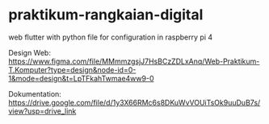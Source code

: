 # praktikum-rangkaian-digital
web flutter with python file for configuration in raspberry pi 4

Design Web: https://www.figma.com/file/MMmmzgsjJ7HsBCzZDLxAnq/Web-Praktikum-T.Komputer?type=design&node-id=0-1&mode=design&t=LpTFkahTwmae4ww9-0

Dokumentation: https://drive.google.com/file/d/1y3X66RMc6s8DKuWvVOUiTsOk9uuDuB7s/view?usp=drive_link
